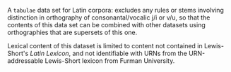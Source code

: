 A `tabulae` data set for Latin corpora: excludes any rules or stems involving distinction in orthography of consonantal/vocalic j/i or v/u, so that the contents of this data set can be combined with other datasets using orthographies that are supersets of this one.

Lexical content of this dataset is limited to content not contained in Lewis-Short's *Latin Lexicon*, and not identifiable with URNs from the URN-addressable Lewis-Short lexicon from Furman University.
